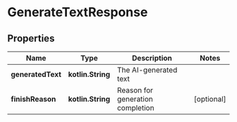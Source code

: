 
# GenerateTextResponse

## Properties
Name | Type | Description | Notes
------------ | ------------- | ------------- | -------------
**generatedText** | **kotlin.String** | The AI-generated text | 
**finishReason** | **kotlin.String** | Reason for generation completion |  [optional]



